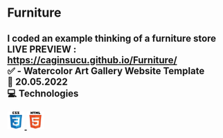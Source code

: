 # Furniture
## I coded an example thinking of a furniture store <br> LIVE PREVIEW : https://caginsucu.github.io/Furniture/ <br> ✅ - Watercolor Art Gallery Website Template <br> 📅 20.05.2022 <br> 💻 Technologies <br> <p align="left"> <a href="https://www.w3schools.com/css/" target="_blank" rel="noreferrer"> <img src="https://raw.githubusercontent.com/devicons/devicon/master/icons/css3/css3-original-wordmark.svg" alt="css3" width="40" height="40"/> </a> <a href="https://www.w3.org/html/" target="_blank" rel="noreferrer"> <img src="https://raw.githubusercontent.com/devicons/devicon/master/icons/html5/html5-original-wordmark.svg" alt="html5" width="40" height="40"/> </a>
